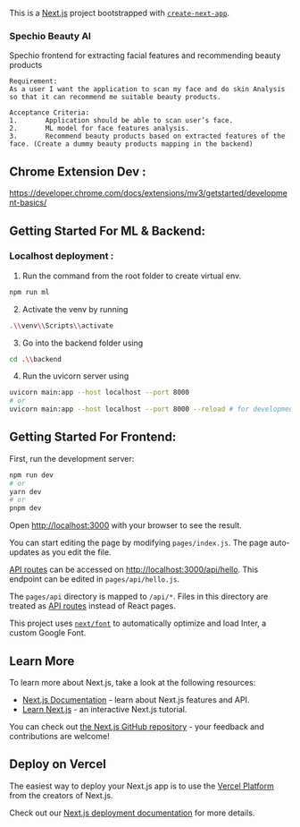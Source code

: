 This is a [Next.js](https://nextjs.org/) project bootstrapped with [`create-next-app`](https://github.com/vercel/next.js/tree/canary/packages/create-next-app).

### Spechio Beauty AI

Spechio frontend for extracting facial features and recommending beauty products
	
    Requirement:											
	As a user I want the application to scan my face and do skin Analysis so that it can recommend me suitable beauty products.											
												
	Acceptance Criteria:											
	1.       Application should be able to scan user’s face.											
	2.       ML model for face features analysis.											
	3.       Recommend beauty products based on extracted features of the face. (Create a dummy beauty products mapping in the backend)											


## Chrome Extension Dev :
https://developer.chrome.com/docs/extensions/mv3/getstarted/development-basics/

## Getting Started For ML & Backend:

### Localhost deployment : 

1.  Run the command from the root folder to create virtual env.

```bash
npm run ml 
```

2.  Activate the venv by running 

```bash
.\\venv\\Scripts\\activate
```

3.  Go into the backend folder using 

```bash
cd .\\backend
```

4.  Run the uvicorn server using 

```bash
uvicorn main:app --host localhost --port 8000
# or 
uvicorn main:app --host localhost --port 8000 --reload # for development to enable hot reloading with file changes.
```


## Getting Started For Frontend:

First, run the development server:

```bash
npm run dev
# or
yarn dev
# or
pnpm dev
```

Open [http://localhost:3000](http://localhost:3000) with your browser to see the result.

You can start editing the page by modifying `pages/index.js`. The page auto-updates as you edit the file.

[API routes](https://nextjs.org/docs/api-routes/introduction) can be accessed on [http://localhost:3000/api/hello](http://localhost:3000/api/hello). This endpoint can be edited in `pages/api/hello.js`.

The `pages/api` directory is mapped to `/api/*`. Files in this directory are treated as [API routes](https://nextjs.org/docs/api-routes/introduction) instead of React pages.

This project uses [`next/font`](https://nextjs.org/docs/basic-features/font-optimization) to automatically optimize and load Inter, a custom Google Font.

## Learn More

To learn more about Next.js, take a look at the following resources:

- [Next.js Documentation](https://nextjs.org/docs) - learn about Next.js features and API.
- [Learn Next.js](https://nextjs.org/learn) - an interactive Next.js tutorial.

You can check out [the Next.js GitHub repository](https://github.com/vercel/next.js/) - your feedback and contributions are welcome!

## Deploy on Vercel

The easiest way to deploy your Next.js app is to use the [Vercel Platform](https://vercel.com/new?utm_medium=default-template&filter=next.js&utm_source=create-next-app&utm_campaign=create-next-app-readme) from the creators of Next.js.

Check out our [Next.js deployment documentation](https://nextjs.org/docs/deployment) for more details.
